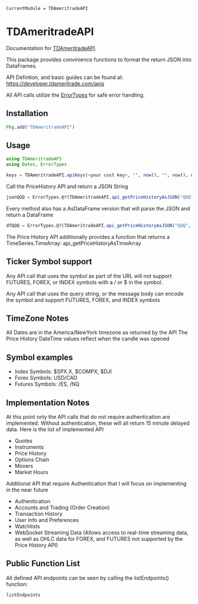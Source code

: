 ```@meta
CurrentModule = TDAmeritradeAPI
```

# TDAmeritradeAPI

Documentation for [TDAmeritradeAPI](https://github.com/aprueser/TDAmeritradeAPI.jl).

This package provides convinience functions to format the return JSON into DataFrames.

API Defintion, and basic guides can be found at: https://developer.tdameritrade.com/apis

All API calls utilize the [ErrorTypes](https://juliahub.com/ui/Packages/ErrorTypes/VQlfN/) for safe error handling.

## Installation
```Julia
Pkg.add("TDAmeritradeAPI")
```

## Usage
```Julia
using TDAmeritradeAPI
using Dates, ErrorTypes

keys = TDAmeritradeAPI.apiKeys(<your cust key>, "", now(), "", now(), now() - Minute(30), "unauthorized");
```

Call the PriceHistory API and return a JSON String
```Julia
jsonQQQ = ErrorTypes.@?(TDAmeritradeAPI.api_getPriceHistoryAsJSON("QQQ", keys))
```

Every method also has a AsDataFrame version that will parse the JSON and return a DataFrame
```Julia
dfQQQ = ErrorTypes.@?(TDAmeritradeAPI.api_getPriceHistoryAsJSON("QQQ", keys))
```

The Price History API additionally provides a function that returns a TimeSeries.TimeArray: api_getPriceHistoryAsTimeArray

## Ticker Symbol support
Any API call that uses the symbol as part of the URL will not support FUTURES, FOREX, or INDEX symbols with a / or $ in the symbol.

Any API call that uses the query string, or the message body can encode the symbol and support FUTURES, FOREX, and INDEX symbols

## TimeZone Notes
All Dates are in the America/NewYork timezone as returned by the API
The Price History DateTime values reflect when the candle was opened

## Symbol examples
- Index Symbols: $SPX.X, $COMPX, $DJI
- Forex Symbols: USD/CAD
- Futures Symbols: /ES, /NQ

## Implementation Notes
At this point only the API calls that do not require authentication are implemented.  Without authentication, these will all return 15 minute delayed data.
Here is the list of implemented API
+ Quotes
+ Instruments
+ Price History
+ Options Chain
+ Movers
+ Market Hours

Additional API that require Authentication that I will focus on implementing in the near future
+ Authentication
+ Accounts and Trading (Order Creation)
+ Transaction History
+ User Info and Preferences
+ Watchlists
+ WebSocket Streaming Data (Allows access to real-time streaming data, as well as OHLC data for FOREX, and FUTURES not supported by the Price History API)

## Public Function List
All defined API endpoints can be seen by calling the listEndpoints() function:
```@docs
listEndpoints
```
